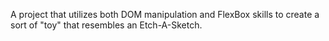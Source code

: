 A project that utilizes both DOM manipulation and FlexBox skills to create a sort of "toy" that resembles an Etch-A-Sketch.
